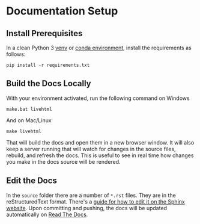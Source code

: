 # Documentation Setup

## Install Prerequisites

In a clean Python 3 [venv](https://docs.python.org/3/library/venv.html) or [conda environment](https://docs.conda.io/projects/conda/en/latest/user-guide/tasks/manage-environments.html), install the requirements as follows:

```
pip install -r requirements.txt
```

## Build the Docs Locally

With your environment activated, run the following command on Windows

```
make.bat livehtml
```

And on Mac/Linux

```
make livehtml
```

That will build the docs and open them in a new browser window. It will also keep a server running that will watch for changes in the source files, rebuild, and refresh the docs. This is useful to see in real time how changes you make in the docs source will be rendered. 

## Edit the Docs

In the `source` folder there are a number of `*.rst` files. They are in the reStructuredText format. There's a [guide for how to edit it on the Sphinx website](http://www.sphinx-doc.org/en/stable/rest.html). Upon committing and pushing, the docs will be updated automatically on [Read The Docs](http://resstock.readthedocs.io/en/latest/).
